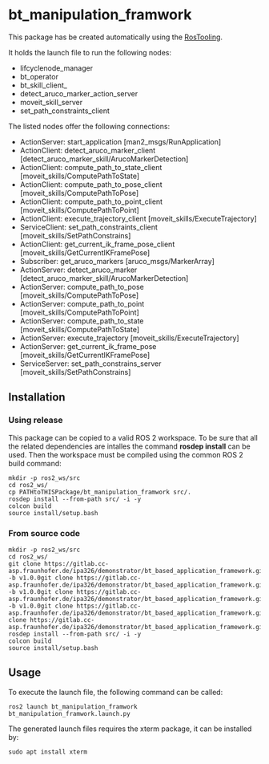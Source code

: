 # bt_manipulation_framwork

This package has be created automatically using the [RosTooling](https://github.com/ipa320/RosTooling).


It holds the launch file to run the following nodes:
- lifcyclenode_manager
- bt_operator
- bt_skill_client_
- detect_aruco_marker_action_server
- moveit_skill_server
- set_path_constraints_client

The listed nodes offer the following connections:
- ActionServer: start_application [man2_msgs/RunApplication]
- ActionClient: detect_aruco_marker_client [detect_aruco_marker_skill/ArucoMarkerDetection]
- ActionClient: compute_path_to_state_client [moveit_skills/ComputePathToState]
- ActionClient: compute_path_to_pose_client [moveit_skills/ComputePathToPose]
- ActionClient: compute_path_to_point_client [moveit_skills/ComputePathToPoint]
- ActionClient: execute_trajectory_client [moveit_skills/ExecuteTrajectory]
- ServiceClient: set_path_constraints_client [moveit_skills/SetPathConstrains]
- ActionClient: get_current_ik_frame_pose_client [moveit_skills/GetCurrentIKFramePose]
- Subscriber: get_aruco_markers [aruco_msgs/MarkerArray]
- ActionServer: detect_aruco_marker [detect_aruco_marker_skill/ArucoMarkerDetection]
- ActionServer: compute_path_to_pose [moveit_skills/ComputePathToPose]
- ActionServer: compute_path_to_point [moveit_skills/ComputePathToPoint]
- ActionServer: compute_path_to_state [moveit_skills/ComputePathToState]
- ActionServer: execute_trajectory [moveit_skills/ExecuteTrajectory]
- ActionServer: get_current_ik_frame_pose [moveit_skills/GetCurrentIKFramePose]
- ServiceServer: set_path_constrains_server [moveit_skills/SetPathConstrains]

## Installation

### Using release

This package can be copied to a valid ROS 2 workspace. To be sure that all the related dependencies are intalles the command **rosdep install** can be used.
Then the workspace must be compiled using the common ROS 2 build command:

```
mkdir -p ros2_ws/src
cd ros2_ws/
cp PATHtoTHISPackage/bt_manipulation_framwork src/.
rosdep install --from-path src/ -i -y
colcon build
source install/setup.bash
```


### From source code
```
mkdir -p ros2_ws/src
cd ros2_ws/
git clone https://gitlab.cc-asp.fraunhofer.de/ipa326/demonstrator/bt_based_application_framework.git -b v1.0.0git clone https://gitlab.cc-asp.fraunhofer.de/ipa326/demonstrator/bt_based_application_framework.git -b v1.0.0git clone https://gitlab.cc-asp.fraunhofer.de/ipa326/demonstrator/bt_based_application_framework.git -b v1.0.0git clone https://gitlab.cc-asp.fraunhofer.de/ipa326/demonstrator/bt_based_application_framework.gitgit clone https://gitlab.cc-asp.fraunhofer.de/ipa326/demonstrator/bt_based_application_framework.git
rosdep install --from-path src/ -i -y
colcon build
source install/setup.bash
```

## Usage


To execute the launch file, the following command can be called:

```
ros2 launch bt_manipulation_framwork bt_manipulation_framwork.launch.py
```

The generated launch files requires the xterm package, it can be installed by:

```
sudo apt install xterm
```
